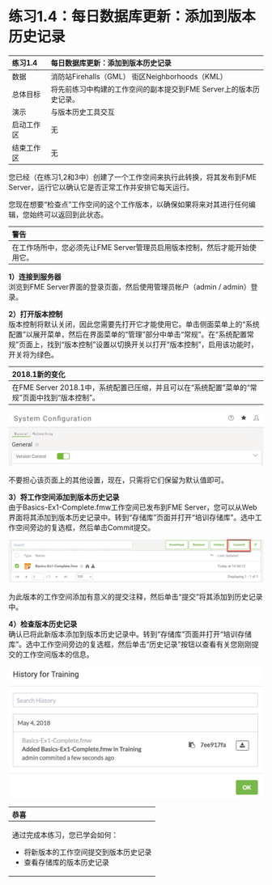 # 练习1.4：每日数据库更新：添加到版本历史记录

|  练习1.4 |  每日数据库更新：添加到版本历史记录 |
| :--- | :--- |
| 数据 | 消防站Firehalls（GML） 街区Neighborhoods（KML） |
| 总体目标 | 将先前练习中构建的工作空间的副本提交到FME Server上的版本历史记录。 |
| 演示 | 与版本历史工具交互 |
| 启动工作区 | 无 |
| 结束工作区 | 无 |

您已经（在练习1,2和3中）创建了一个工作空间来执行此转换，将其发布到FME Server，运行它以确认它是否正常工作并安排它每天运行。

您现在想要“检查点”工作空间的这个工作版本，以确保如果将来对其进行任何编辑，您始终可以返回到此状态。

|  警告 |
| :--- |
|  在工作场所中，您必须先让FME Server管理员启用版本控制，然后才能开始使用它。 |

  
**1）连接到服务器**  
浏览到FME Server界面的登录页面，然后使用管理员帐户（admin / admin）登录。

  
**2）打开版本控制**  
版本控制将默认关闭，因此您需要先打开它才能使用它。单击侧面菜单上的“系统配置”以展开菜单，然后在界面菜单的“管理”部分中单击“常规”。在“系统配置常规”页面上，找到“版本控制”设置以切换开关以打开“版本控制”，启用该功能时，开关将为绿色。

|  2018.1新的变化 |
| :--- |
|  在FME Server 2018.1中，系统配置已压缩，并且可以在“系统配置”菜单的“常规”页面中找到“版本控制”。 |

[![](../.gitbook/assets/img1.238.ex4.versioncontrol.png)](https://github.com/xuhengxx/FMETraining-1/tree/f1cdae5373cf9425ee2d148732792713c9043d44/ServerAuthoring1Basics/Images/Img1.238.Ex4.VersionControl.png)

不要担心该页面上的其他设置，现在，只需将它们保留为默认值即可。

  
**3）将工作空间添加到版本历史记录**  
由于Basics-Ex1-Complete.fmw工作空间已发布到FME Server，您可以从Web界面将其添加到版本历史记录中。转到“存储库”页面并打开“培训存储库”。选中工作空间旁边的复选框，然后单击Commit提交。

[![](../.gitbook/assets/img1.239.ex4.commitfromrepo.png)](https://github.com/xuhengxx/FMETraining-1/tree/f1cdae5373cf9425ee2d148732792713c9043d44/ServerAuthoring1Basics/Images/Img1.239.Ex4.CommitFromRepo.png)

为此版本的工作空间添加有意义的提交注释，然后单击“提交”将其添加到历史记录中。

  
**4）检查版本历史记录**  
确认已将此新版本添加到版本历史记录中。转到“存储库”页面并打开“培训存储库”。选中工作空间旁边的复选框，然后单击“历史记录”按钮以查看有关您刚刚提交的工作空间版本的信息。

[![](../.gitbook/assets/img1.240.ex4.viewhistory.png)](https://github.com/xuhengxx/FMETraining-1/tree/f1cdae5373cf9425ee2d148732792713c9043d44/ServerAuthoring1Basics/Images/Img1.240.Ex4.ViewHistory.png)

<table>
  <thead>
    <tr>
      <th style="text-align:left">恭喜</th>
    </tr>
  </thead>
  <tbody>
    <tr>
      <td style="text-align:left">
        <p>通过完成本练习，您已学会如何：
          <br />
        </p>
        <ul>
          <li>将新版本的工作空间提交到版本历史记录</li>
          <li>查看存储库的版本历史记录</li>
        </ul>
      </td>
    </tr>
  </tbody>
</table>